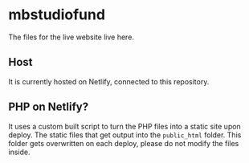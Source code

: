 # mbstudiofund
The files for the live website live here. 

## Host
It is currently hosted on Netlify, connected to this repository. 

## PHP on Netlify?
It uses a custom built script to turn the PHP files into a static site upon deploy. The static files that get output into the `public_html` folder. This folder gets overwritten on each deploy, please do not modify the files inside.
